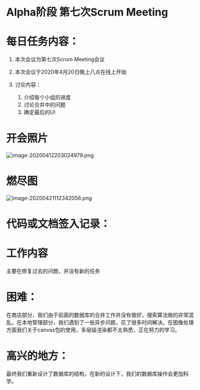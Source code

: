 # Alpha阶段 第七次Scrum Meeting

# 每日任务内容：

1. 本次会议为第七次Scrum Meeting会议
2. 本次会议于2020年4月20日晚上八点在线上开始
3. 讨论内容：

   1. 介绍每个小组的进度
   2. 讨论合并中的问题
   3. 确定最后的UI

# 开会照片

![image-20200412203024979.png](https://i.loli.net/2020/04/15/Vxz7dc6STZy8AUk.png)

# 燃尽图

![image-20200421112342056.png](https://i.loli.net/2020/04/21/82wVZihAymRk7nS.png)



# 代码或文档签入记录：

# 工作内容

主要在修复过去的问题，并没有新的任务

# 困难：

在商店部分，我们由于前面的数据库的合并工作并没有做好，搜索算法做的非常混乱。在本地管理部分，我们遇到了一些异步问题，花了很多时间解决。在图像处理方面我们关于canvas包的使用，多层级渲染都不太熟悉，正在努力的学习。

# 高兴的地方：

最终我们重新设计了数据库的结构，在新的设计下，我们的数据库操作会更加科学。